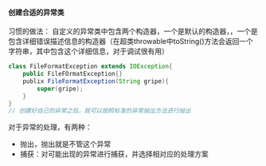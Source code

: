 #### 创建合适的异常类
习惯的做法：
自定义的异常类中包含两个构造器，一个是默认的构造器，，一个是包含详细错误描述信息的构造器（在超类throwable中toString()方法会返回一个字符串，其中包含这个详细信息，对于调试很有用）

```java
class FileFormatException extends IOException{
	public FileFOrmatException{}
	publix FileFormatException(String gripe){
		super(gripe);
	}
}
// 创建好自己的异常之后，就可以按照标准的异常抛出方法进行抛出
```

对于异常的处理，有两种：
- 抛出，抛出就是不管这个异常
- 捕获：对可能出现的异常进行捕获，并选择相对应的处理方案
